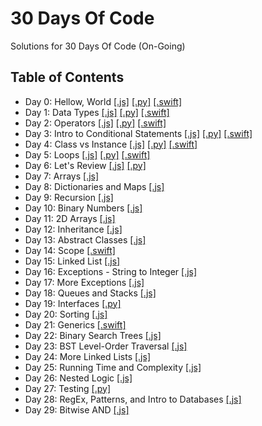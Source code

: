# 30 Days Of Code

Solutions for 30 Days Of Code (On-Going)

## Table of Contents

- Day 0: Hellow, World [[.js]](https://github.com/julienshim/HackerRank-Playground/blob/master/30-Days-Of-Code/Javascript/Day%200:%20Hello%2C%20World.js) [[.py]](https://github.com/julienshim/HackerRank-Playground/blob/master/30-Days-Of-Code/Python/Day%200:%20Hello%2C%20World.py) [[.swift]](https://github.com/julienshim/HackerRank-Playground/blob/master/30-Days-Of-Code/Swift/Day%200:%20Hello%2C%20World.swift)
- Day 1: Data Types [[.js]](https://github.com/julienshim/HackerRank-Playground/blob/master/30-Days-Of-Code/Javascript/Day%201:%20Data%20Types.js) [[.py]](https://github.com/julienshim/HackerRank-Playground/blob/master/30-Days-Of-Code/Python/Day%201:%20Data%20Types.py) [[.swift]](https://github.com/julienshim/HackerRank-Playground/blob/master/30-Days-Of-Code/Swift/Day%201:%20Data%20Types.swift)
- Day 2: Operators [[.js]](https://github.com/julienshim/HackerRank-Playground/blob/master/30-Days-Of-Code/JavaScript/Day%202:%20Operators.js) [[.py]](https://github.com/julienshim/HackerRank-Playground/blob/master/30-Days-Of-Code/Python/Day%202:%20Operators.py) [[.swift]](https://github.com/julienshim/HackerRank-Playground/blob/master/30-Days-Of-Code/Swift/Day%202:%20Operators.swift)
- Day 3: Intro to Conditional Statements [[.js]](https://github.com/julienshim/HackerRank-Playground/blob/master/30-Days-Of-Code/JavaScript/Day%203:%20Intro%20to%20Conditional%20Statements.js) [[.py]](https://github.com/julienshim/HackerRank-Playground/blob/master/30-Days-Of-Code/Python/Day%203:%20Intro%20to%20Conditional%20Statements.py) [[.swift]](https://github.com/julienshim/HackerRank-Playground/blob/master/30-Days-Of-Code/Swift/Day%203%20:%20Intro%20to%20Conditional%20Statements.swift)
- Day 4: Class vs Instance [[.js]](https://github.com/julienshim/HackerRank-Playground/blob/master/30-Days-Of-Code/JavaScript/Day%204:%20Class%20vs%20Instance.js) [[.py]](https://github.com/julienshim/HackerRank-Playground/blob/master/30-Days-Of-Code/Python/Day%204:%20Class%20vs%20Instance.py) [[.swift]](https://github.com/julienshim/HackerRank-Playground/blob/master/30-Days-Of-Code/Swift/Day%204:%20Class%20vs%20Instance.swift)
- Day 5: Loops [[.js]](https://github.com/julienshim/HackerRank-Playground/blob/master/30-Days-Of-Code/JavaScript/Day%205:%20Loops.js) [[.py]](https://github.com/julienshim/HackerRank-Playground/blob/master/30-Days-Of-Code/Python/Day%205:%20Loops.py) [[.swift]](https://github.com/julienshim/HackerRank-Playground/blob/master/30-Days-Of-Code/Swift/Day%205:%20Loops.swift)
- Day 6: Let's Review [[.js]](https://github.com/julienshim/HackerRank-Playground/blob/master/30-Days-Of-Code/JavaScript/Day%206:%20Let's%20Review.js) [[.py]](https://github.com/julienshim/HackerRank-Playground/blob/master/30-Days-Of-Code/Python/Day%206:%20Let's%20Review.py)
- Day 7: Arrays [[.js]](https://github.com/julienshim/HackerRank-Playground/blob/master/30-Days-Of-Code/JavaScript/Day%207:%20Arrays.js)
- Day 8: Dictionaries and Maps [[.js]](https://github.com/julienshim/HackerRank-Playground/blob/master/30-Days-Of-Code/JavaScript/Day%208:%20Dictionaries%20and%20Maps.js)
- Day 9: Recursion [[.js]](https://github.com/julienshim/HackerRank-Playground/blob/master/30-Days-Of-Code/JavaScript/Day%209:%20Recursion%203.js)
- Day 10: Binary Numbers [[.js]](https://github.com/julienshim/HackerRank-Playground/blob/master/30-Days-Of-Code/JavaScript/Day%2010:%20Binary%20Numbers.js)
- Day 11: 2D Arrays [[.js]](https://github.com/julienshim/HackerRank-Playground/blob/master/30-Days-Of-Code/JavaScript/Day%2011:%202D%20Arrays.js)
- Day 12: Inheritance [[.js]](https://github.com/julienshim/HackerRank-Playground/blob/master/30-Days-Of-Code/JavaScript/Day%2012:%20Inheritance.js)
- Day 13: Abstract Classes [[.js]](https://github.com/julienshim/HackerRank-Playground/blob/master/30-Days-Of-Code/JavaScript/Day%2013:%20Abstract%20Classes.js)
- Day 14: Scope [[.swift]](https://github.com/julienshim/HackerRank-Playground/blob/master/30-Days-Of-Code/Swift/Day%2014:%20Scope.swift)
- Day 15: Linked List [[.js]](https://github.com/julienshim/HackerRank-Playground/blob/master/30-Days-Of-Code/JavaScript/Day%2015:%20Linked%20List.js)
- Day 16: Exceptions - String to Integer [[.js]](https://github.com/julienshim/HackerRank-Playground/blob/master/30-Days-Of-Code/JavaScript/Day%2016:%20Exceptions%20-%20String%20to%20Integer)
- Day 17: More Exceptions [[.js]](https://github.com/julienshim/HackerRank-Playground/blob/master/30-Days-Of-Code/JavaScript/Day%2017:%20More%20Exceptions.js)
- Day 18: Queues and Stacks [[.js]](https://github.com/julienshim/HackerRank-Playground/blob/master/30-Days-Of-Code/JavaScript/Day%2018:%20Queues%20and%20Stacks.js)
- Day 19: Interfaces [[.py]](https://github.com/julienshim/HackerRank-Playground/blob/master/30-Days-Of-Code/Python/Day%2019:%20Interfaces.py)
- Day 20: Sorting [[.js]](https://github.com/julienshim/HackerRank-Playground/blob/master/30-Days-Of-Code/JavaScript/Day%2020:%20Sorting.js)
- Day 21: Generics [[.swift]](https://github.com/julienshim/HackerRank-Playground/blob/master/30-Days-Of-Code/Swift/Day%2021:%20Generics.swift)
- Day 22: Binary Search Trees [[.js]](https://github.com/julienshim/HackerRank-Playground/blob/master/30-Days-Of-Code/JavaScript/Day%2022:%20Binary%20Search%20Trees.js)
- Day 23: BST Level-Order Traversal [[.js]](https://github.com/julienshim/HackerRank-Playground/blob/master/30-Days-Of-Code/JavaScript/Day%2023:%20BST%20Level-Order%20Traversal.js)
- Day 24: More Linked Lists [[.js]](https://github.com/julienshim/HackerRank-Playground/blob/master/30-Days-Of-Code/JavaScript/Day%2024:%20More%20Linked%20Lists.js)
- Day 25: Running Time and Complexity [[.js]](https://github.com/julienshim/HackerRank-Playground/blob/master/30-Days-Of-Code/JavaScript/Day%2025:%20Running%20Time%20and%20Complexity.js)
- Day 26: Nested Logic [[.js]](https://github.com/julienshim/HackerRank-Playground/blob/master/30-Days-Of-Code/JavaScript/Day%2026:%20Nested%20Logic.js)
- Day 27: Testing [[.py]](https://github.com/julienshim/HackerRank-Playground/blob/master/30-Days-Of-Code/Python/Day%2027:%20Testing.py)
- Day 28: RegEx, Patterns, and Intro to Databases [[.js]](https://github.com/julienshim/HackerRank-Playground/blob/master/30-Days-Of-Code/JavaScript/Day%2028:%20RegEx%2C%20Patterns%2C%20and%20Intro%20to%20Databases.js)
- Day 29: Bitwise AND [[.js]](https://github.com/julienshim/HackerRank-Playground/blob/master/30-Days-Of-Code/JavaScript/Day%2029:%20Bitwise%20AND.js)
